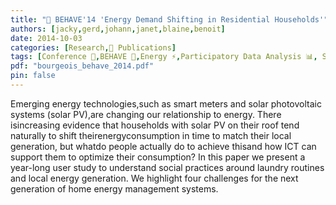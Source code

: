 ```yaml
---
title: "📜 BEHAVE'14 'Energy Demand Shifting in Residential Households'"
authors: [jacky,gerd,johann,janet,blaine,benoit]
date: 2014-10-03
categories: [Research,📜 Publications]
tags: [Conference 📗,BEHAVE 🎯,Energy ⚡,Participatory Data Analysis 📊, Solar Panel ⚡]
pdf: "bourgeois_behave_2014.pdf"
pin: false
---
```


Emerging energy technologies,such as smart meters and solar photovoltaic systems (solar PV),are changing our relationship to energy. There isincreasing evidence that households with solar PV  on  their  roof  tend  naturally  to  shift  theirenergyconsumption in time to match their local generation, but whatdo people actually do to achieve thisand how ICT can support them to optimize their consumption? In this paper we present a year-long user study to understand social practices around laundry routines and local energy generation. We highlight four challenges for the next generation of home energy management systems.